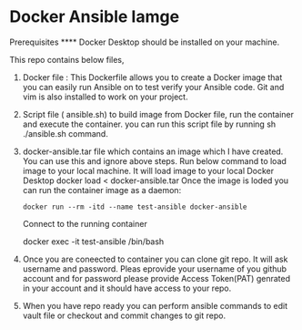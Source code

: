 # Docker Ansible Iamge

Prerequisites
**** Docker Desktop should be installed on your machine.

This repo contains below files,
1) Docker file : 
       This Dockerfile allows you to create a Docker image that you can easily run Ansible on to test verify your Ansible code. Git and vim is also installed to work on your project.
2) Script file ( ansible.sh) to build image from Docker file, run the container and execute the container. 
       you can run this script file by running sh ./ansible.sh command. 

3) docker-ansible.tar file which contains an image which I have created. You can use this and ignore above steps. Run below command to load image to your local machine. It will load image to 
   your local Docker Desktop
     docker load < docker-ansible.tar
   Once the image is loded you can run the container image as a daemon:
    
       docker run --rm -itd --name test-ansible docker-ansible

   Connect to the running container
      
      docker exec -it test-ansible /bin/bash

4) Once you are coneected to container you can clone git repo. It will ask username and password. Pleas eprovide your username of you github account and for password please provide Access 
   Token(PAT) genrated in your account and it should have access to your repo.
5) When you have repo ready you can perform ansible commands to edit vault file or checkout and commit changes to git repo.

   
    


